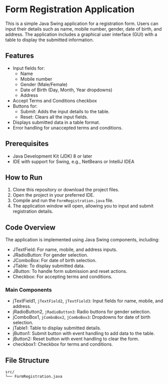 # Form Registration Application

This is a simple Java Swing application for a registration form. Users can input their details such as name, mobile number, gender, date of birth, and address. The application includes a graphical user interface (GUI) with a table to display the submitted information.

## Features

- Input fields for:
  - Name
  - Mobile number
  - Gender (Male/Female)
  - Date of Birth (Day, Month, Year dropdowns)
  - Address
- Accept Terms and Conditions checkbox
- Buttons for:
  - Submit: Adds the input details to the table.
  - Reset: Clears all the input fields.
- Displays submitted data in a table format.
- Error handling for unaccepted terms and conditions.

## Prerequisites

- Java Development Kit (JDK) 8 or later
- IDE with support for Swing, e.g., NetBeans or IntelliJ IDEA

## How to Run

1. Clone this repository or download the project files.
2. Open the project in your preferred IDE.
3. Compile and run the `FormRegistration.java` file.
4. The application window will open, allowing you to input and submit registration details.

## Code Overview

The application is implemented using Java Swing components, including:
- JTextField: For name, mobile, and address inputs.
- JRadioButton: For gender selection.
- JComboBox: For date of birth selection.
- JTable: To display submitted data.
- JButton: To handle form submission and reset actions.
- Checkbox: For accepting terms and conditions.

### Main Components

- jTextField1, `jTextField2`, `jTextField3`: Input fields for name, mobile, and address.
- jRadioButton2, `jRadioButton3`: Radio buttons for gender selection.
- jComboBox1, `jComboBox2`, `jComboBox3`: Dropdowns for date of birth selection.
- jTable1: Table to display submitted details.
- jButton1: Submit button with event handling to add data to the table.
- jButton2: Reset button with event handling to clear the form.
- checkbox1: Checkbox for terms and conditions.

## File Structure

```plaintext
src/
└── FormRegistration.java
